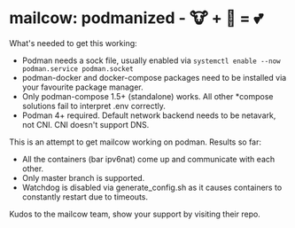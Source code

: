 # mailcow: podmanized - 🐮 + 🦭 = 💕

What's needed to get this working:
* Podman needs a sock file, usually enabled via `systemctl enable --now podman.service podman.socket`
* podman-docker and docker-compose packages need to be installed via your favourite package manager.
* Only podman-compose 1.5+ (standalone) works. All other *compose solutions fail to interpret .env correctly.
* Podman 4+ required. Default network backend needs to be netavark, not CNI. CNI doesn't support DNS.

This is an attempt to get mailcow working on podman.
Results so far:
* All the containers (bar ipv6nat) come up and communicate with each other.
* Only master branch is supported.
* Watchdog is disabled via generate_config.sh as it causes containers to constantly restart due to timeouts.

Kudos to the mailcow team, show your support by visiting their repo.

